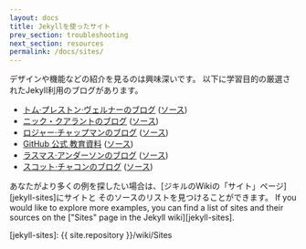```yaml
---
layout: docs
title: Jekyllを使ったサイト
prev_section: troubleshooting
next_section: resources
permalink: /docs/sites/
---
```


<!--original
---
layout: docs
title: Sites using Jekyll
prev_section: troubleshooting
next_section: resources
permalink: /docs/sites/
---
-->

デザインや機能などの紹介を見るのは興味深いです。
以下に学習目的の厳選されたJekyll利用のブログがあります。

<!--original
It’s interesting to see what designs and features others have come up
with. Below are some Jekyll-powered blogs which were hand-picked for
learning purposes.
-->

- [トム·プレストン·ヴェルナーのブログ](http://tom.preston-werner.com/)
    ([ソース](https://github.com/mojombo/mojombo.github.io))
- [ニック・クアラントのブログ](http://quaran.to/)
    ([ソース](https://github.com/qrush/qrush.github.com))
- [ロジャー·チャップマンのブログ](http://rogchap.com/)
    ([ソース](https://github.com/rogchap/rogchap.github.com))
- [GitHub 公式 教育資料](http://teach.github.com)
    ([ソース](https://github.com/github/teach.github.com))
- [ラスマス·アンダーソンのブログ](http://rsms.me/)
    ([ソース](https://github.com/rsms/rsms.github.com))
- [スコット·チャコンのブログ](http://schacon.github.com)
    ([ソース](https://github.com/schacon/schacon.github.com))

<!--original
- [Tom Preston-Werner](http://tom.preston-werner.com/)
    ([source](https://github.com/mojombo/mojombo.github.io))
- [Nick Quaranto](http://quaran.to/)
    ([source](https://github.com/qrush/qrush.github.com))
- [Roger Chapman](http://rogchap.com/)
    ([source](https://github.com/rogchap/rogchap.github.com))
- [GitHub Official Teaching Materials](http://teach.github.com)
    ([source](https://github.com/github/teach.github.com))
- [Rasmus Andersson](http://rsms.me/)
    ([source](https://github.com/rsms/rsms.github.com))
- [Scott Chacon](http://schacon.github.com)
    ([source](https://github.com/schacon/schacon.github.com))
-->

あなたがより多くの例を探したい場合は、[ジキルのWikiの「サイト」ページ][jekyll-sites]にサイトと
そのソースのリストを見つけることができます。
If you would like to explore more examples, you can find a list of sites
and their sources on the ["Sites" page in the Jekyll wiki][jekyll-sites].

<!--original
If you would like to explore more examples, you can find a list of sites
and their sources on the ["Sites" page in the Jekyll wiki][jekyll-sites].
-->

[jekyll-sites]: {{ site.repository }}/wiki/Sites

<!--original
[jekyll-sites]: {{ site.repository }}/wiki/Sites
-->
